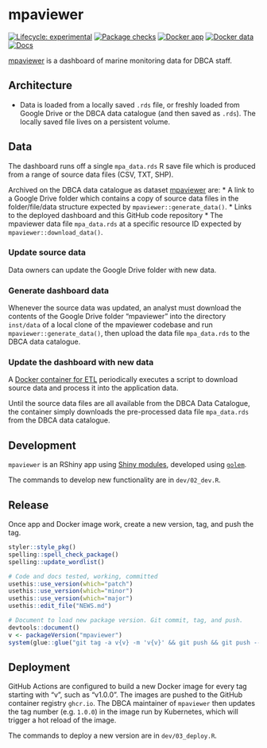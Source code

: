 
<!-- README.md is generated from README.Rmd. Please edit that file -->

# mpaviewer

<!-- badges: start -->

[![Lifecycle:
experimental](https://img.shields.io/badge/lifecycle-experimental-orange.svg)](https://lifecycle.r-lib.org/articles/stages.html#experimental)
[![Package
checks](https://github.com/dbca-wa/mpaviewer/workflows/R-CMD-check/badge.svg)](https://github.com/dbca-wa/mpaviewer/actions)
[![Docker
app](https://github.com/dbca-wa/mpaviewer/actions/workflows/docker.yaml/badge.svg)](https://github.com/dbca-wa/mpaviewer/actions/workflows/docker.yaml)
[![Docker
data](https://github.com/dbca-wa/mpaviewer/actions/workflows/docker_cron.yaml/badge.svg)](https://github.com/dbca-wa/mpaviewer/actions/workflows/docker_cron.yaml)
[![Docs](https://github.com/dbca-wa/mpaviewer/actions/workflows/pkgdown.yaml/badge.svg)](https://github.com/dbca-wa/mpaviewer/actions/workflows/pkgdown.yaml)
<!-- badges: end -->

[mpaviewer](https://mpaviewer.dbca.wa.gov.au/) is a dashboard of marine
monitoring data for DBCA staff.

## Architecture

-   Data is loaded from a locally saved `.rds` file, or freshly loaded
    from Google Drive or the DBCA data catalogue (and then saved as
    `.rds`). The locally saved file lives on a persistent volume.

## Data

The dashboard runs off a single `mpa_data.rds` R save file which is
produced from a range of source data files (CSV, TXT, SHP).

Archived on the DBCA data catalogue as dataset
[mpaviewer](https://data.dbca.wa.gov.au/dataset/mpaviewer) are: \* A
link to a Google Drive folder which contains a copy of source data files
in the folder/file/data structure expected by
`mpaviewer::generate_data()`. \* Links to the deployed dashboard and
this GitHub code repository \* The mpaviewer data file `mpa_data.rds` at
a specific resource ID expected by `mpaviewer::download_data()`.

### Update source data

Data owners can update the Google Drive folder with new data.

### Generate dashboard data

Whenever the source data was updated, an analyst must download the
contents of the Google Drive folder “mpaviewer” into the directory
`inst/data` of a local clone of the mpaviewer codebase and run
`mpaviewer::generate_data()`, then upload the data file `mpa_data.rds`
to the DBCA data catalogue.

### Update the dashboard with new data

A [Docker container for
ETL](https://github.com/dbca-wa/mpaviewer/pkgs/container/mpaviewer_cron)
periodically executes a script to download source data and process it
into the application data.

Until the source data files are all available from the DBCA Data
Catalogue, the container simply downloads the pre-processed data file
`mpa_data.rds` from the DBCA data catalogue.

## Development

`mpaviewer` is an RShiny app using [Shiny
modules](https://shiny.rstudio.com/articles/modules.html), developed
using [`golem`](https://mastering-shiny.org/scaling-modules.html).

The commands to develop new functionality are in `dev/02_dev.R`.

## Release

Once app and Docker image work, create a new version, tag, and push the
tag.

``` r
styler::style_pkg()
spelling::spell_check_package()
spelling::update_wordlist()

# Code and docs tested, working, committed
usethis::use_version(which="patch")
usethis::use_version(which="minor")
usethis::use_version(which="major")
usethis::edit_file("NEWS.md")

# Document to load new package version. Git commit, tag, and push.
devtools::document()
v <- packageVersion("mpaviewer")
system(glue::glue("git tag -a v{v} -m 'v{v}' && git push && git push --tags"))
```

## Deployment

GitHub Actions are configured to build a new Docker image for every tag
starting with “v”, such as “v1.0.0”. The images are pushed to the GitHub
container registry `ghcr.io`. The DBCA maintainer of `mpaviewer` then
updates the tag number (e.g. `1.0.0`) in the image run by Kubernetes,
which will trigger a hot reload of the image.

The commands to deploy a new version are in `dev/03_deploy.R`.
